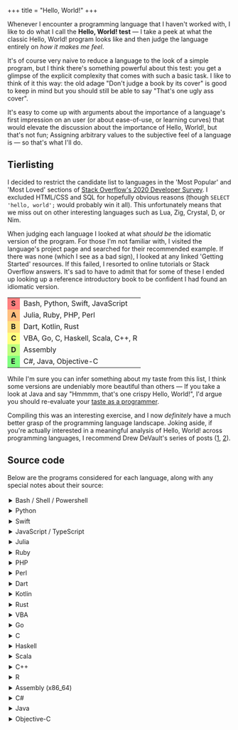 +++
title = "Hello, World!"
+++

Whenever I encounter a programming language that I haven't worked with,
I like to do what I call the **Hello, World! test** —
I take a peek at what the classic Hello, World! program looks like
and then judge the language entirely on _how it makes me feel_.

It's of course very naive to reduce a language to the look of a simple program,
but I think there's something powerful about this test:
you get a glimpse of the explicit complexity that comes with such a basic task.
I like to think of it this way: the old adage "Don't judge a book by its cover"
is good to keep in mind but you should still be able to say "That's one ugly ass cover".

It's easy to come up with arguments about the importance of a language's
first impression on an user (or about ease-of-use, or learning curves) that would elevate
the discussion about the importance of Hello, World!, but that's not fun;
Assigning arbitrary values to the subjective feel of a language is — so that's
what I'll do.

## Tierlisting

I decided to restrict the candidate list to languages in the 'Most Popular' and
'Most Loved' sections of
[Stack Overflow's 2020 Developer Survey](https://insights.stackoverflow.com/survey/2020).
I excluded HTML/CSS and SQL for hopefully obvious reasons
(though `SELECT 'hello, world';` would probably win it all).
This unfortunately means that we miss out on other interesting languages such as Lua,
Zig, Crystal, D, or Nim.

When judging each language I looked at what _should be_ the
idiomatic version of the program.
For those I'm not familiar with, I visited the language's project page and
searched for their recommended example.
If there was none (which I see as a bad sign), I looked at any linked
'Getting Started' resources.
If this failed, I resorted to online tutorials or Stack Overflow answers.
It's sad to have to admit that for some of these I ended up looking up
a reference introductory book to be confident I had found an idiomatic version.

<style>
  .tierlist th { display: none; }
  .tierlist tr:nth-child(1) td:nth-child(1) { background-color: #ff7f7f; }
  .tierlist tr:nth-child(2) td:nth-child(1) { background-color: #ffbf7f; }
  .tierlist tr:nth-child(3) td:nth-child(1) { background-color: #ffdf7f; }
  .tierlist tr:nth-child(4) td:nth-child(1) { background-color: #ffff7f; }
  .tierlist tr:nth-child(5) td:nth-child(1) { background-color: #bfff7f; }
  .tierlist tr:nth-child(6) td:nth-child(1) { background-color: #7fff7f; }
</style>

<div class="tierlist">

|       |                                    |
| ------| ---------------------------------- |
| **S** | Bash, Python, Swift, JavaScript    |
| **A** | Julia, Ruby, PHP, Perl             |
| **B** | Dart, Kotlin, Rust                 |
| **C** | VBA, Go, C, Haskell, Scala, C++, R |
| **D** | Assembly                           |
| **E** | C#, Java, Objective-C              |

</div>

While I'm sure you can infer something about my taste from this list, I think
some versions are undeniably more beautiful than others —
If you take a look at Java and say "Hmmmm, that's one crispy Hello, World!",
I'd argue you should re-evaluate your
[taste as a programmer](http://www.paulgraham.com/taste.html).

Compiling this was an interesting exercise, and I now _definitely_ have a much better
grasp of the programming language landscape.
Joking aside, if you're actually interested in a meaningful analysis of Hello, World!
across programming languages, I recommend Drew DeVault's series of posts
([1](https://drewdevault.com/2020/01/04/Slow.html),
[2](https://drewdevault.com/2020/01/08/Re-Slow.html)).

## Source code

Below are the programs considered for each language,
along with any special notes about their source:

<style>
  summary { cursor: pointer; padding: 0.2rem; }
  summary:hover { text-decoration: underline; }
</style>

<details>
<summary>Bash / Shell / Powershell</summary>

```bash
echo 'hello, world'
```
</details>

<details>
<summary>Python</summary>

```python
print("hello, world")
```
</details>

<details>
<summary>Swift</summary>

```swift
print("hello, world")
```
</details>

<details>
<summary>JavaScript / TypeScript</summary>

```javascript
console.log("hello, world");
```
</details>

<details>
<summary>Julia</summary>

```julia
println("hello, world")
```
</details>

<details>
<summary>Ruby</summary>

```ruby
puts "hello, world"
```
</details>

<details>
<summary>PHP</summary>

```php
<?php
    echo 'hello, world';
?>
```
</details>

<details>
<summary>Perl</summary>

```perl
print "hello, world\n"
```
</details>

<details>
<summary>Dart</summary>

```dart
void main() {
  print('hello, world');
}
```
</details>

<details>
<summary>Kotlin</summary>

```kotlin
fun main() {
    println("hello, world")
}
```
</details>

<details>
<summary>Rust</summary>

```rust
fn main() {
    println!("hello, world");
}
```
</details>

<details>
<summary>VBA</summary>

```vba
WScript.Echo "hello, world"
```
</details>

<details>
<summary>Go</summary>

```go
package main

import "fmt"

func main() {
    fmt.Println("hello, world")
}
```
</details>

<details>
<summary>C</summary>

```c
#include <stdio.h>

int main(void) {
    puts("hello, world");
    return 0;
}
```
</details>

<details>
<summary>Haskell</summary>

```hs
main = putStrLn "hello, world"
```

source: [Learn you a Haskell for Great Good!](http://learnyouahaskell.com/)
</details>

<details>
<summary>Scala</summary>

```scala
object Hello {
    def main(args: Array[String]) = {
        println("hello, world")
    }
}
```
</details>

<details>
<summary>C++</summary>

```c++
#include <iostream>

int main() {
    std::cout << "hello, world\n";
}
```

source: [Bjarne Stroustrup, probably](https://en.wikipedia.org/wiki/C%2B%2B#Language)
</details>

<details>
<summary>R</summary>

```r
cat("hello, world\n")
```
</details>

<details>
<summary>Assembly (x86_64)</summary>

```asm
bits 64
section .text
global _start
_start:
    mov rdx, len
    mov rsi, msg
    mov rdi, 1
    mov rax, 1
    syscall

    mov rdi, 0
    mov rax, 60
    syscall

section .rodata
msg: db "hello world", 10
len: equ $-msg
```

source: [sircmpwn](https://drewdevault.com/2020/01/04/Slow.html)
</details>

<details>
<summary>C#</summary>

```c#
using System;

class Hello
{
    static void Main()
    {
        Console.WriteLine("hello, world");
    }
}
```

source: [A Tour of C#](https://docs.microsoft.com/en-us/dotnet/csharp/tour-of-csharp/#hello-world)
</details>

<details>
<summary>Java</summary>

```java
public class Hello {
    public static void main(String[] args) {
        System.out.println("hello, world");
    }
}
```
</details>

<details>
<summary>Objective-C</summary>

```objc
#import <Foundation/Foundation.h>

int main (int argc, const char * argv[]) {
    NSAutoreleasePool * pool = [[NSAutoreleasePool alloc] init];
    NSLog (@"hello, world");

    [pool drain];
    return 0;
}
```

source:
[Programming in Objective-C](https://www.pearson.com/us/higher-education/program/Kochan-Programming-in-Objective-C-6th-Edition/PGM106849.html),
and others
</details>
